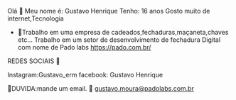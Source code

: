 
  Olá 👋
  Meu nome é:  Gustavo Henrique 
  Tenho: 16 anos
  Gosto muito de internet,Tecnologia  
- 🔭Trabalho em uma empresa de cadeados,fechaduras,maçaneta,chaves etc...
 Trabalho em um setor de desenvolvimento de fechadura Digital com nome de Pado labs
 https://pado.com.br/

 REDES SOCIAIS 💬

 Instagram:Gustavo_erm
 facebook: Gustavo Henrique

  🤔DUVIDA:mande um email.
             💬 
 gustavo.moura@padolabs.com.br
 
